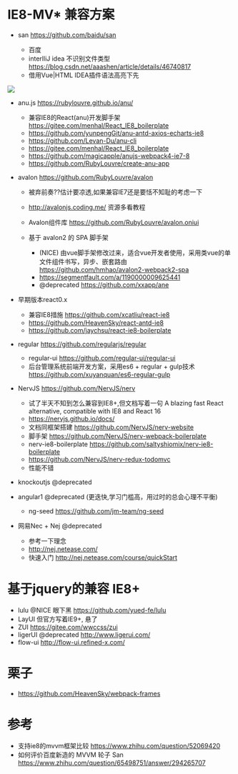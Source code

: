 # IE8-MV* 兼容方案

- san <https://github.com/baidu/san>

  - 百度
  - interlliJ idea 不识别文件类型 <https://blog.csdn.net/aaashen/article/details/46740817>
  - 借用Vue|HTML IDEA插件语法高亮下先

![](https://pic4.zhimg.com/80/v2-3ad18522a77e7e759c969efd6b130c7d_hd.jpg)

- anu.js <https://rubylouvre.github.io/anu/>

  - 兼容IE8的React(anu)开发脚手架 <https://gitee.com/menhal/React_IE8_boilerplate>
  - https://github.com/yunpengGit/anu-antd-axios-echarts-ie8
  - https://github.com/Levan-Du/anu-cli
  - https://gitee.com/menhal/React_IE8_boilerplate
  - https://github.com/magicapple/anujs-webpack4-ie7-8
  - https://github.com/RubyLouvre/create-anu-app

- avalon <https://github.com/RubyLouvre/avalon>

  - 被弃前奏??估计要凉透,如果兼容IE7还是要恬不知耻的考虑一下
  - <http://avalonjs.coding.me/> 资源多看教程
  - Avalon组件库 <https://github.com/RubyLouvre/avalon.oniui>
  - 基于 avalon2 的 SPA 脚手架

    - (NICE) 由vue脚手架修改过来，适合vue开发者使用，采用类vue的单文件组件书写，异步、嵌套路由 <https://github.com/hmhao/avalon2-webpack2-spa>
    - <https://segmentfault.com/a/1190000009625441>
    - @deprecated <https://github.com/xxapp/ane>

- 早期版本react0.x
  - 兼容IE8措施 https://github.com/xcatliu/react-ie8
  - https://github.com/HeavenSky/react-antd-ie8
  - https://github.com/jaychsu/react-ie8-boilerplate

- regular <https://github.com/regularjs/regular>

  - regular-ui <https://github.com/regular-ui/regular-ui>
  - 后台管理系统前端开发方案，采用es6 + regular + gulp技术 <https://github.com/xuyanquan/es6-regular-gulp>

- NervJS <https://github.com/NervJS/nerv>

  - 试了半天不知到怎么兼容到IE8+,但文档写着一句  A blazing fast React alternative, compatible with IE8 and React 16
  - <https://nervjs.github.io/docs/>
  - 文档同框架搭建 <https://github.com/NervJS/nerv-website>
  - 脚手架 <https://github.com/NervJS/nerv-webpack-boilerplate>
  - nerv-ie8-boilerplate https://github.com/saltyshiomix/nerv-ie8-boilerplate
  - <https://github.com/NervJS/nerv-redux-todomvc>
  - 性能不错

- knockoutjs @deprecated

- angular1 @deprecated (更迭快,学习门槛高，用过时的总会心理不平衡)
  - ng-seed https://github.com/jm-team/ng-seed

- 网易Nec + Nej @deprecated
  - 参考一下理念
  - <http://nej.netease.com/>
  - 快速入门 <http://nej.netease.com/course/quickStart>

# 基于jquery的兼容 IE8+

- lulu @NICE 眼下黑 https://github.com/yued-fe/lulu
- LayUI 但官方写着IE9+, 悬了
- ZUI https://gitee.com/wwccss/zui
- ligerUI @deprecated http://www.ligerui.com/
- flow-ui <http://flow-ui.refined-x.com/>

# 栗子

- https://github.com/HeavenSky/webpack-frames

# 参考

- 支持ie8的mvvm框架比较 <https://www.zhihu.com/question/52069420>
- 如何评价百度新造的 MVVM 轮子 San <https://www.zhihu.com/question/65498751/answer/294265707>
